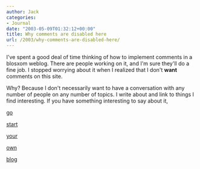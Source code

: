 ```yaml
---
author: Jack
categories:
- Journal
date: "2003-05-09T01:32:12+00:00"
title: Why comments are disabled here
url: /2003/why-comments-are-disabled-here/
---
```


I've spent a good deal of time thinking of how to implement comments in a blosxom weblog. There are people working on it, and I'm sure they'll do a fine job. I stopped worrying about it when I realized that I don't **want** comments on this site.

Why? Because I don't necessarily want to have a conversation with any number of people on any number of topics. I write about and link to things I find interesting. If you have something interesting to say about it,
  

  
[go][1]
  

  
[start][2]
  

  
[your][3]
  

  
[own][4]
  

  
[blog][5]

 [1]: http://www.movabletype.org
 [2]: http://radio.userland.com/
 [3]: http://www.blogger.com/
 [4]: http://www.livejournal.com/
 [5]: http://www.raelity.org/apps/blosxom/